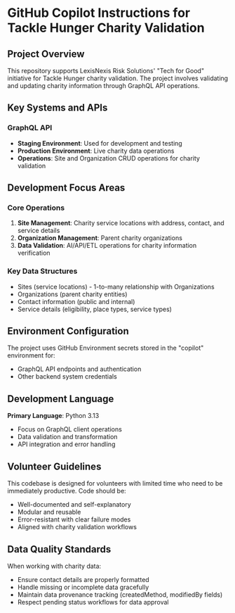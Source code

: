 # GitHub Copilot Instructions for Tackle Hunger Charity Validation

## Project Overview

This repository supports LexisNexis Risk Solutions' "Tech for Good" initiative for Tackle Hunger charity validation. The project involves validating and updating charity information through GraphQL API operations.

## Key Systems and APIs

### GraphQL API
- **Staging Environment**: Used for development and testing
- **Production Environment**: Live charity data operations
- **Operations**: Site and Organization CRUD operations for charity validation

## Development Focus Areas

### Core Operations
1. **Site Management**: Charity service locations with address, contact, and service details
2. **Organization Management**: Parent charity organizations
3. **Data Validation**: AI/API/ETL operations for charity information verification

### Key Data Structures
- Sites (service locations) - 1-to-many relationship with Organizations
- Organizations (parent charity entities)
- Contact information (public and internal)
- Service details (eligibility, place types, service types)

## Environment Configuration

The project uses GitHub Environment secrets stored in the "copilot" environment for:
- GraphQL API endpoints and authentication
- Other backend system credentials

## Development Language

**Primary Language**: Python 3.13
- Focus on GraphQL client operations
- Data validation and transformation
- API integration and error handling

## Volunteer Guidelines

This codebase is designed for volunteers with limited time who need to be immediately productive. Code should be:
- Well-documented and self-explanatory
- Modular and reusable
- Error-resistant with clear failure modes
- Aligned with charity validation workflows

## Data Quality Standards

When working with charity data:
- Ensure contact details are properly formatted
- Handle missing or incomplete data gracefully
- Maintain data provenance tracking (createdMethod, modifiedBy fields)
- Respect pending status workflows for data approval